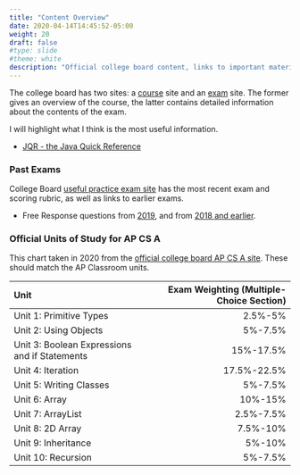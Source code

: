 ```yaml
---
title: "Content Overview"
date: 2020-04-14T14:45:52-05:00
weight: 20
draft: false
#type: slide
#theme: white
description: "Official college board content, links to important material on their web site."
---
```


The college board has two sites: a [course](https://apcentral.collegeboard.org/courses/ap-computer-science-a/course)
site and an [exam](https://apcentral.collegeboard.org/courses/ap-computer-science-a/exam)
site. The former gives an overview of the course, the latter contains
detailed information about the contents of the exam.

I will highlight what I think is the most
useful information.

* [JQR - the Java Quick Reference](https://apcentral.collegeboard.org/pdf/ap-computer-science-a-java-quick-reference.pdf?course=ap-computer-science-a)

### Past Exams

College Board [useful practice exam
site](https://apcentral.collegeboard.org/courses/ap-computer-science-a/exam)
has the most recent exam and scoring rubric, as well as links to
earlier exams.

* Free Response questions from [2019](https://apcentral.collegeboard.org/pdf/ap19-frq-computer-science-a.pdf), and from [2018 and earlier](https://apcentral.collegeboard.org/courses/ap-computer-science-a/exam/past-exam-questions).


### Official Units of Study for AP CS A

This chart taken in 2020 from the [official college board AP CS A
site](https://apcentral.collegeboard.org/courses/ap-computer-science-a/course). 
These should match the AP Classroom units.

| Unit | Exam Weighting (Multiple-Choice Section) |
|:-----|--------------:|
 Unit 1: Primitive Types     | 2.5%-5%
 Unit 2: Using Objects       | 5%-7.5%
 Unit 3: Boolean Expressions and if Statements   |  15%-17.5%
 Unit 4: Iteration           | 17.5%-22.5%
 Unit 5: Writing Classes     | 5%-7.5%
 Unit 6: Array               | 10%-15%
 Unit 7: ArrayList           | 2.5%-7.5%
 Unit 8: 2D Array            | 7.5%-10%
 Unit 9: Inheritance         |  5%-10%
 Unit 10: Recursion          |  5%-7.5%

